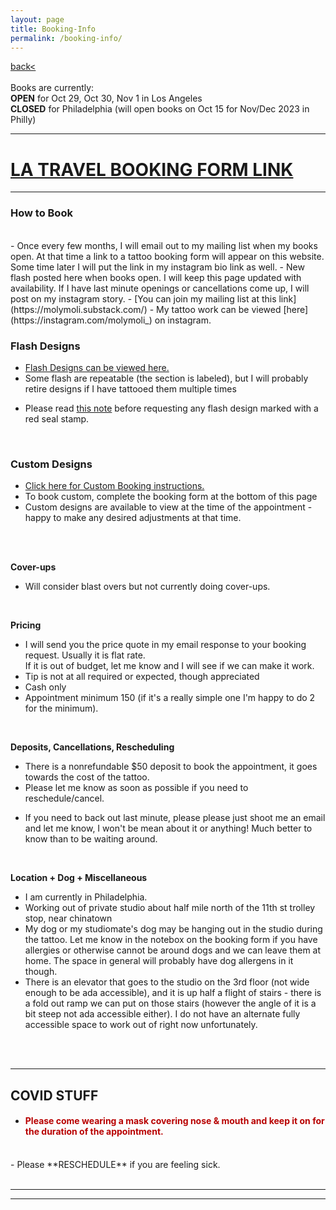 ```yaml
---
layout: page
title: Booking-Info
permalink: /booking-info/
---
```

<a href="/">back< </a>  
<br>
Books are currently:  
**OPEN** for Oct 29, Oct 30, Nov 1 in Los Angeles  
**CLOSED** for Philadelphia (will open books on Oct 15 for Nov/Dec 2023 in Philly)  

<!-- *-  Books will next open in early August for mid-August thru September 2023 in Philly-*  -->
<!-- <br><br>
- - - 
**Please join mailing list to receive the booking form link when books next open.**  
<br>
<br> -->

---  

# [LA TRAVEL BOOKING FORM LINK](https://form.jotform.com/231460559845160)  

--- 


### How to Book  
<br>
- Once every few months, I will email out to my mailing list when my books open. At that time a link to a tattoo booking form will appear on this website. Some time later I will put the link in my instagram bio link as well.  
- New flash posted here when books open. I will keep this page updated with availability. If I have last minute openings or cancellations come up, I will post on my instagram story.  
- [You can join my mailing list at this link](https://molymoli.substack.com/)  
- My tattoo work can be viewed [here](https://instagram.com/molymoli_) on instagram.  
<br>

### Flash Designs  
<!-- - [Flash Designs can be viewed here.](https://frogsfrogs.github.io/flash-designs)    -->
- [Flash Designs can be viewed here.](https://frogsfrogs.github.io/flash-book)  
- Some flash are repeatable (the section is labeled), but I will probably retire designs if I have tattooed them multiple times  
<!-- - Flash Designs will be posted here when books open. -->
- Please read <a href="/red-seal">this note</a> before requesting any flash design marked with a red seal stamp.  
<!-- - To book flash, complete the booking form at the bottom of this page.   -->
<br>

### Custom Designs  

- [Click here for Custom Booking instructions.](https://frogsfrogs.github.io/custom-booking)  
- To book custom, complete the booking form at the bottom of this page  
- Custom designs are available to view at the time of the appointment - happy to make any desired adjustments at that time.  


<!-- - I am not booking any new custom appointments this month.   -->
<!-- - [Click here for Custom Booking instructions.](https://frogsfrogs.github.io/custom-booking)  --> 

<!-- I will be accepting some custom requests whenever I have the capacity to.  Please email me at onion.ttt@gmail.com if you are interested in a custom design : )  
<br>
Please put “Custom Tattoo Request” in the email subject line.  
<br>
In your email, let me know:  
<br>
- Details about the design you’d want  
- Style  
- BW or color  
- Size in inches (please check with a physical ruler rather than eyeballing it)  
- Placement  
- Any reference images.  
<br>

I will let you know if I’m down to do the project with you, along with price quote and scheduling link. 

Custom designs are available to view at the time of the appointment - happy to make any desired adjustments at that time.  

I am intentionally going to be going through and responding to custom requests slower so as to not burn out on administrative work as I have in the past, so if you must know by a specific date please put that in the email. It may generally take me up to a few weeks to get back to you. (to be totally honest, sometimes a month or two)

Thanks for your interest in working with me! : ) -->

<!-- - Custom designs will be available to view **at the time of the appointment**. Happy to make any desired adjustment day-of.  
- Designs that flow around the body like shoals of fish, incense smoke, or rivers may work better as freehand. We can discuss this when you submit a booking form.   -->  
<!-- - Not currently booking custom tattoos, flash only.  
<br> -->

<!-- **Color Tests**  
- Color tests available free of charge (after a project is accepted and you intend to get the tattoo that booking period but before you put down a deposit). Color tests are not required.  
<br> -->
<!-- Complexion  
- I tattoo all complexions.  
- I fully trust that people know best what they want on their own bodies.  
<br> -->

<!-- **Consultation**  
- Everything happens over email until the appointment.  
<br> -->
<br>
<br>

**Cover-ups**  
<!-- - I usually do not do cover-ups, but occasionally I will take on this kind of project. Usually the design has to be a lot bigger than the old one to be effective. -->  
- Will consider blast overs but not currently doing cover-ups.  
<!-- - Adding onto / 'evolving' an old tattoo I usually also do not do.  -->   
<br>

**Pricing**  

<!-- - I will send you the price quote in my email response to your booking request. Usually it is flat rate, sometimes hourly or day rate if it is a big project. For more expensive projects I often send a sliding scale quote. If you are uncertain about sliding scale pricing <a href="/sliding-scale">please see this note about it</a>.  
- If it is out of budget, let me know I will send you a sliding scale pricing.    
- Current rates will be listed in the booking form. My rate honestly goes up and down a bit, depending on my work situation in a particular month.  
- My appointment minimum is $150.   -->
<!-- - I will send you the price quote in my email response to your booking request. Usually it is flat rate, sometimes hourly or session rate if it is a big project.   -->
<!-- - Currently I am tattooing on Sundays.  
- Booking only by half-day or full-day sessions. Half-day (2ish hrs) is 350. Full-day (4ish hrs) is 650.  
- (the 2 or 4 hrs is tattooing time, not including stenciling/drawing/setting up etc)  
- You can get as many tattoos as you'd like, that fit in that session length.  --> 
<!-- - For a rough idea, my appointment minimum is 150, so simplest designs are around 150, small-medium blackwork only designs 200-300, small-med color/bw shading 250-400, medium-larger full bw shading/color 400-800. My prices have gone up because I've developed a ton of joint issues by tattooing too much and too intensely the last few years so I have increased my rates so that I can work a manageable amount instead of quitting all together. I'm really sorry that this will likely price out some people I might've been able to work with otherwise, I hope to return to sliding scale in the future when I am settled down in one place again.   -->
- I will send you the price quote in my email response to your booking request. Usually it is flat rate.  
If it is out of budget, let me know and I will see if we can make it work.  
- Tip is not at all required or expected, though appreciated  
- Cash only  
- Appointment minimum 150 (if it's a really simple one I'm happy to do 2 for the minimum).  
<br>

<!-- **Touchups**  
- After your tattoo heals, if anything heals out or there are any other fixes you'd like, I offer one free touchup within the first 6 months. After that, touchup fee depends on the scope/scale. I am happy to do touch-ups, but please only book a touchup if there is something specific you would like me to touchup.  
- Please let your tattoo heal at least 1 month before getting a touchup. 
- Email me at onion.ttt@gmail.com if you would like to book a touchup. Please include a well-lit, clear photo of the healed tattoo in your email, and a short description of what you'd like me to touchup.  
<br> -->

<!-- **Healing after Vaccine**  
- IF YOU ARE GETTING/HAVE GOTTEN THE COVID-19 VACCINE OR BOOSTERS: please wait at least 1.5 weeks after your last shot before getting your tattoo with me. There is a distinct possibility of poor tattoo healing or pseudo-allergic reactions with tattoos done directly after receiving a vaccine shot, due to increased immune system reactivity.  
<br>
 -->
**Deposits, Cancellations, Rescheduling**  
- There is a nonrefundable $50 deposit to book the appointment, it goes towards the cost of the tattoo.  
- Please let me know as soon as possible if you need to reschedule/cancel.  
<!-- - if I have time to fill the spot and I succeed I will either apply the deposit towards your future appointment if you reschedule, or refund the deposit if you cancel (usually if you can give me 3-4 days notice). This is not guaranteed though, because I can't always fill it, so please consider the deposit generally nonrefundable.   -->
<!-- - **As I am currently traveling, it is difficult to accommodate reschedules at this time (though I will try).** -->
- If you need to back out last minute, please please just shoot me an email and let me know, I won't be mean about it or anything! Much better to know than to be waiting around.  
<br>

**Location + Dog + Miscellaneous**  
- I am currently in Philadelphia.  
- Working out of private studio about half mile north of the 11th st trolley stop, near chinatown  
- My dog or my studiomate's dog may be hanging out in the studio during the tattoo. Let me know in the notebox on the booking form if you have allergies or otherwise cannot be around dogs and we can leave them at home. The space in general will probably have dog allergens in it though.  
- There is an elevator that goes to the studio on the 3rd floor (not wide enough to be ada accessible), and it is up half a flight of stairs - there is a fold out ramp we can put on those stairs (however the angle of it is a bit steep not ada accessible either). I do not have an alternate fully accessible space to work out of right now unfortunately.  
<br>
<br>

---
## COVID STUFF  
- <h4 style="color: #B80000;">Please come wearing a mask covering nose & mouth and keep it on for the duration of the appointment.</h4>  
<br>
- Please **RESCHEDULE** if you are feeling sick.  
<br>
<br>

---


<!-- ># [FLASH DESIGN Booking Form Link](https://form.jotform.com/222916946271159)  
># [CUSTOM DESIGN Booking Form Link](https://form.jotform.com/213116766264254)   -->


---